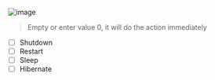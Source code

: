 ![image](https://github.com/lcaohoanq/Java-Issues/assets/136492579/4c1b0faf-fa11-4f0a-9740-dbfa3e6d8a37)

> Empty or enter value 0, it will do the action immediately

- [ ] Shutdown
- [ ] Restart
- [ ] Sleep
- [ ] Hibernate
